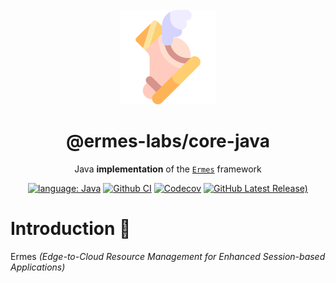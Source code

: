 <div align="center">
  
<br>

<img src="https://raw.githubusercontent.com/ermes-labs/docs/main/hermes.png" width="30%">

<h1>@ermes-labs/core-java</h1>

Java **implementation** of the [`Ermes`](https://ermes-labs.github.io/docs) framework

[![language: Java](https://img.shields.io/badge/Java-language-02303A?style=flat-square&logo=gradle)](https://go.dev/)
[![Github CI](https://img.shields.io/github/actions/workflow/status/ermes-labs/core-java/ci.yml?style=flat-square&branch=main)](https://github.com/ermes-labs/core-java/actions/workflows/ci.yml)
[![Codecov](https://img.shields.io/codecov/c/github/ermes-labs/core-java?color=44cc11&logo=codecov&style=flat-square)](https://codecov.io/gh/ermes-labs/core-java)
[![GitHub Latest Release)](https://img.shields.io/github/v/release/ermes-labs/core-java?logo=github)](https://github.com/ermes-labs/core-java/releases)

</div>

# Introduction 📖

Ermes *(Edge-to-Cloud Resource Management for Enhanced Session-based Applications)*
